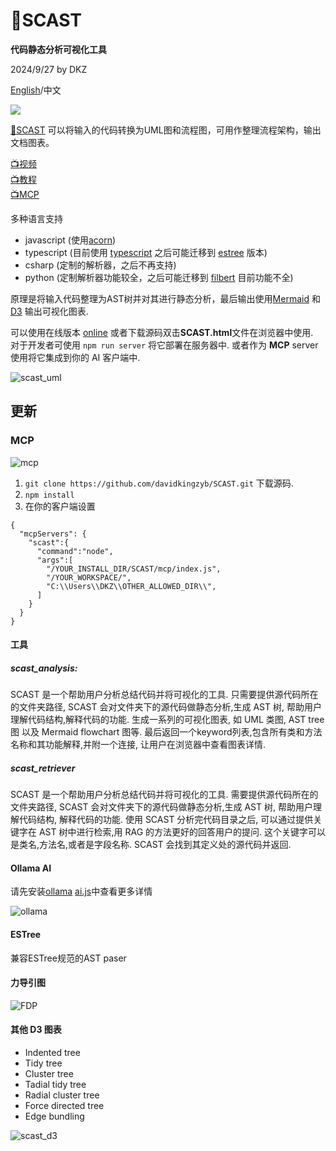 # 🔱SCAST

**代码静态分析可视化工具**

2024/9/27 by DKZ

[English](./README.md)/中文

![](https://davidkingzyb.github.io/blogmd/blogImg/scastbanner.png)

[🔱SCAST](https://davidkingzyb.github.io/scast/SCAST.html) 可以将输入的代码转换为UML图和流程图，可用作整理流程架构，输出文档图表。

[📺视频](https://www.bilibili.com/video/BV1QK2QYXEPW)  
[📺教程](https://www.bilibili.com/video/BV1EZNBejEfR)  
[📺MCP](https://www.bilibili.com/video/BV1fkoyY3EB5/)  

多种语言支持
- javascript (使用[acorn](https://github.com/acornjs/acorn))
- typescript (目前使用 [typescript](https://www.typescriptlang.org/) 之后可能迁移到 [estree](https://typescript-eslint.io/) 版本)
- csharp (定制的解析器，之后不再支持)
- python (定制解析器功能较全，之后可能迁移到 [filbert](https://github.com/differentmatt/filbert) 目前功能不全)

原理是将输入代码整理为AST树并对其进行静态分析，最后输出使用[Mermaid](https://github.com/mermaid-js/mermaid-live-editor) 和 [D3](https://github.com/d3/d3) 输出可视化图表.

可以使用在线版本 [online](https://davidkingzyb.github.io/scast/SCAST.html) 或者下载源码双击**SCAST.html**文件在浏览器中使用.  
对于开发者可使用 `npm run server` 将它部署在服务器中. 或者作为 **MCP** server 使用将它集成到你的 AI 客户端中.

![scast_uml](https://github.com/user-attachments/assets/0185738e-0815-4c92-8770-e9ff2b0da1d5)

## 更新

### MCP

![mcp](https://github.com/user-attachments/assets/f35cf086-0105-47ce-a3d2-6ec1e09748d7)

1. `git clone https://github.com/davidkingzyb/SCAST.git` 下载源码.
2. `npm install`
3. 在你的客户端设置
```
{
  "mcpServers": {
    "scast":{
      "command":"node",
      "args":[
        "/YOUR_INSTALL_DIR/SCAST/mcp/index.js",
        "/YOUR_WORKSPACE/",
        "C:\\Users\\DKZ\\OTHER_ALLOWED_DIR\\",
      ]
    }
  }
}
```

#### 工具

##### scast_analysis:
SCAST 是一个帮助用户分析总结代码并将可视化的工具.
只需要提供源代码所在的文件夹路径, SCAST 会对文件夹下的源代码做静态分析,生成 AST 树, 帮助用户理解代码结构,解释代码的功能. 
生成一系列的可视化图表, 如 UML 类图, AST tree 图 以及 Mermaid flowchart 图等.
最后返回一个keyword列表,包含所有类和方法名称和其功能解释,并附一个连接, 让用户在浏览器中查看图表详情.

##### scast_retriever
SCAST 是一个帮助用户分析总结代码并将可视化的工具.
需要提供源代码所在的文件夹路径, SCAST 会对文件夹下的源代码做静态分析,生成 AST 树, 帮助用户理解代码结构, 解释代码的功能. 
使用 SCAST 分析完代码目录之后, 可以通过提供关键字在 AST 树中进行检索,用 RAG 的方法更好的回答用户的提问.
这个关键字可以是类名,方法名,或者是字段名称. SCAST 会找到其定义处的源代码并返回. 

#### Ollama AI

请先安装[ollama](https://ollama.com/)
[ai.js](./js/ai.js)中查看更多详情

![ollama](https://github.com/user-attachments/assets/afe8f504-17f7-4897-9990-4baa4f66213d)

#### ESTree

兼容ESTree规范的AST paser

#### 力导引图

![FDP](https://github.com/user-attachments/assets/6a34b405-492e-4966-a075-fce60330bccf)

#### 其他 D3 图表

- Indented tree
- Tidy tree
- Cluster tree
- Tadial tidy tree
- Radial cluster tree
- Force directed tree
- Edge bundling

![scast_d3](https://github.com/user-attachments/assets/11c4e11f-05e6-48b0-a3ee-c1e5f6a0816d)
